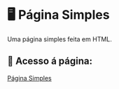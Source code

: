 # 🖥 Página Simples
Uma página simples feita em HTML.

## 📄 Acesso á página:
[Página Simples](https://agbl09.github.io/Site-Simples/)
